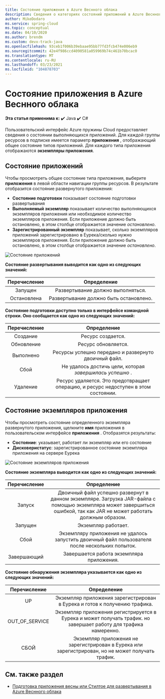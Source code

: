 ```yaml
---
title: Состояние приложения в Azure Веснного облака
description: Сведения о категориях состояний приложений в Azure Веснного облака
author: MikeDodaro
ms.service: spring-cloud
ms.topic: conceptual
ms.date: 04/10/2020
ms.author: brendm
ms.custom: devx-track-java
ms.openlocfilehash: 93ceb1f006b39ebaae95bb77fd3fcb474e006eb9
ms.sourcegitcommit: 42e4f986ccd4090581a059969b74c461b70bcac0
ms.translationtype: MT
ms.contentlocale: ru-RU
ms.lasthandoff: 03/23/2021
ms.locfileid: "104878703"
---
```

# <a name="app-status-in-azure-spring-cloud"></a>Состояние приложения в Azure Веснного облака

**Эта статья применима к:** ✔️ Java ✔️ C#

Пользовательский интерфейс Azure пружины Cloud предоставляет сведения о состоянии выполняющихся приложений.  Для каждой группы ресурсов в подписке имеется параметр **приложения** , отображающий общее состояние типов приложений.  Для каждого типа приложения отображаются **экземпляры приложения**.

## <a name="apps-status"></a>Состояние приложений
Чтобы просмотреть общее состояние типа приложения, выберите **приложения** в левой области навигации группы ресурсов. В результате отобразится состояние развернутого приложения:

* **Состояние подготовки** показывает состояние подготовки развертывания
* **Выполняемый экземпляр** показывает количество выполняющихся экземпляров приложения или необходимое количество экземпляров приложения. Если приложение должно быть остановлено, в этом столбце отображается значение *остановлено*.
* **Зарегистрированный экземпляр** показывает, сколько экземпляров приложений зарегистрировано в Еурека/сколько нужно экземпляров приложения. Если приложение должно быть остановлено, в этом столбце отображается значение *остановлено*.


 ![Состояние приложений](media/spring-cloud-concept-app-status/apps-ui-status.png)

**Состояние развертывания выводится как одно из следующих значений:**

| Перечисление | Определение |
|:--:|:----------------:|
| Запущен | Развертывание должно выполняться. |
| Остановлена | Развертывание должно быть остановлено. |

**Состояние подготовки доступно только в интерфейсе командной строки.  Оно сообщается как одно из следующих значений:**

| Перечисление | Определение |
|:--:|:----------------:|
| Создание | Ресурс создается. |
| Обновление | Ресурс обновляется. |
| Выполнено | Ресурсы успешно передано и развернуто двоичный файл. |
| Сбой | Не удалось достичь цели, которая *завершилась успешно* . |
| Удаление | Ресурс удаляется. Это предотвращает операцию, и ресурс недоступен в этом состоянии. |

## <a name="app-instances-status"></a>Состояние экземпляров приложения

Чтобы просмотреть состояние определенного экземпляра развернутого приложения, щелкните **имя** приложения в пользовательском интерфейсе **приложения** . Отобразятся результаты:
* **Состояние**: указывает, работает ли экземпляр или его состояние
* **Дисковеристатус**: зарегистрированное состояние экземпляра приложения на сервере Еурека

 ![Состояние экземпляров приложения](media/spring-cloud-concept-app-status/apps-ui-instance-status.png)

**Состояние экземпляра выводится как одно из следующих значений:**

| Перечисление | Определение |
|:--:|:----------------:|
| Запуск | Двоичный файл успешно развернут в данном экземпляре. Загрузка JAR-файла с помощью экземпляра может завершиться ошибкой, так как JAR не может работать должным образом. |
| Запущен | Экземпляр работает. |
| Сбой | Экземпляру приложения не удалось запустить двоичный файл пользователя после нескольких попыток. |
| Завершающий | Завершается работа экземпляра приложения. |

**Состояние обнаружения экземпляра указывается как одно из следующих значений:**

| Перечисление | Определение |
|:--:|:----------------:|
| UP | Экземпляр приложения зарегистрирован в Еурека и готов к получению трафика. |
| OUT_OF_SERVICE | Экземпляр приложения регистрируется в Еурека и может получать трафик. но завершает работу для трафика намеренно. |
| СБОЙ | Экземпляр приложения не зарегистрирован в Еурека или зарегистрирован, но не может получать трафик. |


## <a name="see-also"></a>См. также раздел
* [Подготовка приложения весны или Стилтое для развертывания в Azure Веснного облака](how-to-prepare-app-deployment.md)